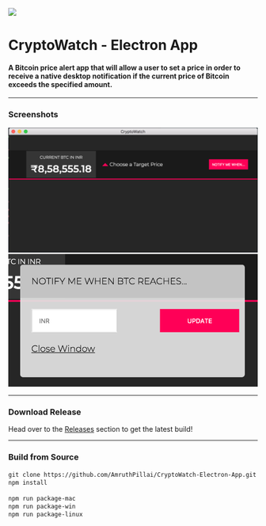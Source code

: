 ![](https://github.com/AmruthPillai/CryptoWatch-Electron-App/blob/master/assets/images/btc.png)

# CryptoWatch - Electron App
#### A Bitcoin price alert app that will allow a user to set a price in order to receive a native desktop notification if the current price of Bitcoin exceeds the specified amount.

---

### Screenshots

<img src="https://github.com/AmruthPillai/CryptoWatch-Electron-App/blob/master/screenshots/screenshot-1.png" width="768px" />
<img src="https://github.com/AmruthPillai/CryptoWatch-Electron-App/blob/master/screenshots/screenshot-2.png" width="512px" />

---

### Download Release

Head over to the [Releases](https://github.com/AmruthPillai/CryptoWatch-Electron-App/releases) section to get the latest build!

---

### Build from Source

```
git clone https://github.com/AmruthPillai/CryptoWatch-Electron-App.git
npm install

npm run package-mac
npm run package-win
npm run package-linux
```
